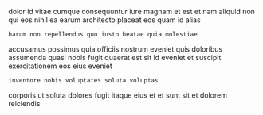 <!--
title: Configurable radical complexity
author: Meaghan
date: 2014-07-17-0152
link: 2014-07-17-0152-configurable-radical-complexity
tags: [unicorns,HTML5,FOSS]
-->

dolor id vitae
cumque consequuntur iure magnam
et est et nam aliquid non qui eos nihil
 ea earum architecto placeat  eos quam id alias
 	harum non repellendus quo iusto beatae quia molestiae
accusamus possimus quia officiis nostrum
eveniet quis doloribus assumenda quasi nobis fugit quaerat
est sit id eveniet et
suscipit exercitationem eos eius eveniet
 	inventore nobis voluptates soluta voluptas
corporis ut soluta dolores
fugit itaque eius et et sunt sit et dolorem reiciendis